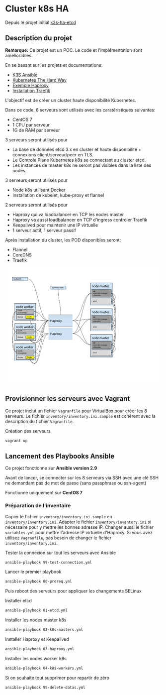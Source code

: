 # Cluster k8s HA

Depuis le projet initial [k3s-ha-etcd](https://github.com/jltio/k3s-ha-etcd)

## Description du projet

**Remarque:** Ce projet est un POC. Le code et l'implémentation sont améliorables.

En se basant sur les projets et documentations:

* [K3S Ansible](https://github.com/rancher/k3s-ansible)
* [Kubernetes The Hard Way](https://github.com/kelseyhightower/kubernetes-the-hard-way)
* [Exemple Haproxy](https://gitlab.com/xavki/presentations-kubernetes/-/tree/master/37-kubspray-haproxy)
* [Installation Traefik](https://blog.wescale.fr/2020/03/06/traefik-2-reverse-proxy-dans-kubernetes/)

L'objectif est de créer un cluster haute disponibilité Kubernetes.

Dans ce code, 8 serveurs sont utilisés avec les caratéristiques suivantes:

* CentOS 7
* 1 CPU par serveur
* 1G de RAM par serveur

3 serveurs seront utilisés pour

* La base de données etcd 3.x en cluster et haute disponibilité + connexions client/serveur/peer en TLS.
* Le Controle Plane Kubernetes k8s se connectant au cluster etcd.
* Les instances de master k8s ne seront pas visibles dans la liste des nodes.

3 serveurs seront utilisés pour

* Node k8s utilisant Docker
* Installation de kubelet, kube-proxy et flannel

2 serveurs seront utilisés pour

* Haproxy qui va loadbalancer en TCP les nodes master
* Haproxy va aussi loadbalancer en TCP d'ingress controler Traefik
* Keepalived pour maintenir une IP virtuelle
* 1 serveur actif, 1 serveur passif

Après installation du cluster, les POD disponibles seront:

* Flannel
* CoreDNS
* Traefik

![Schema](docs/schema-cluster-k8s.png)

## Provisionner les serveurs avec Vagrant

Ce projet inclut un fichier `Vagranfile` pour VirtualBox pour créer les 8 serveurs. Le fichier `inventory/inventory.ini.sample` est cohérent avec la description du fichier `Vagranfile`.

Création des serveurs

```bash
vagrant up
```

## Lancement des Playbooks Ansible

Ce projet fonctionne sur **Ansible version 2.9**

Avant de lancer, se connecter sur les 8 serveurs via SSH avec une clé SSH ne demandant pas de mot de passe (sans passphrase ou ssh-agent)

Fonctionne uniquement sur **CentOS 7**

### Préparation de l'inventaire

Copier le fichier `inventory/inventory.ini.sample` en `inventory/inventory.ini`. Adapter le fichier `inventory/inventory.ini` si nécessaire pour y mettre les bonnes adresse IP. Changer aussi le fichier `variables.yml` pour mettre l'adresse IP virtuelle d'Haproxy. Si vous avez utilisez `Vagranfile`, pas besoin de changer le fichier `inventory/inventory.ini`.

Tester la connexion sur tout les serveurs avec Ansible

```bash
ansible-playbook 99-test-connection.yml
```

Lancer le premier playbook

```bash
ansible-playbook 00-prereq.yml
```

Puis reboot des serveurs pour appliquer les changements SELinux

Installer etcd

```bash
ansible-playbook 01-etcd.yml
```

Installer les nodes master k8s

```bash
ansible-playbook 02-k8s-masters.yml
```

Installer Haproxy et Keepalived

```bash
ansible-playbook 03-haproxy.yml
```

Installer les nodes worker k8s

```bash
ansible-playbook 04-k8s-workers.yml
```

Si on souhaite tout supprimer pour repartir de zéro

```bash
ansible-playbook 99-delete-datas.yml
```
